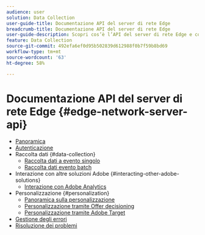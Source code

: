 ```yaml
---
audience: user
solution: Data Collection
user-guide-title: Documentazione API del server di rete Edge
breadcrumb-title: Documentazione API del server di rete Edge
user-guide-description: Scopri cos’è l’API del server di rete Edge e come utilizzarla.
feature: Data Collection
source-git-commit: 492efa6ef0d95b502839d612988f0b7f59b8bd69
workflow-type: tm+mt
source-wordcount: '63'
ht-degree: 58%

---
```



# Documentazione API del server di rete Edge {#edge-network-server-api}


* [Panoramica](overview.md)
* [Autenticazione](authentication.md)
* Raccolta dati {#data-collection}
   * [Raccolta dati a evento singolo](interactive-data-collection.md)
   * [Raccolta dati evento batch](non-interactive-data-collection.md)
* Interazione con altre soluzioni Adobe {#interacting-other-adobe-solutions}
   * [Interazione con Adobe Analytics](interacting-adobe-analytics.md)
* Personalizzazione {#personalization}
   * [Panoramica sulla personalizzazione](personalization-overview.md)
   * [Personalizzazione tramite Offer decisioning](personalization-offer-decisioning.md)
   * [Personalizzazione tramite Adobe Target](personalization-target.md)
* [Gestione degli errori](error-handling.md)
* [Risoluzione dei problemi](troubleshooting.md)